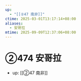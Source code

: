 ```yaml
---
up:
  - "[[②47 南非]]"
ctime: 2025-03-01T13:17:14+08:00
aliases:
  - 安哥拉
mtime: 2025-09-09T12:37:06+08:00
---
```


# ②474 安哥拉

- up: [[②47 南非]]

